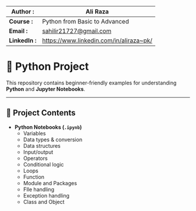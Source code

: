 | **Author :** | Ali Raza                    |
|--------------|-----------------------------|
| **Course :** | Python from Basic to Advanced           |
| **Email :**  | sahilir21727@gmail.com      |
| **LinkedIn :** | https://www.linkedin.com/in/aliraza~pk/|





# 🧠 Python  Project

This repository contains beginner-friendly examples for understanding  **Python** and **Jupyter Notebooks**.

---

## 📁 Project Contents

- **Python Notebooks (`.ipynb`)**
  - Variables
  - Data types & conversion
  - Data structures
  - Input/output
  - Operators
  - Conditional logic
  - Loops
  - Function
  - Module and Packages
  - FIle handling
  - Exception handling
  - Class and Object
  


